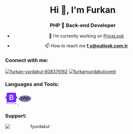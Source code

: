 <center>
  
  <h1 align="center">Hi 👋, I'm Furkan</h1>
<h3 align="center">PHP 💓 Back-end Developer</h3>

- 🔭 I’m currently working on [PriceLook](http://pricelook.net/)

- 📫 How to reach me **f.y@outlook.com.tr**

<h3 align="left">Connect with me:</h3>
<p align="left">
<a href="https://linkedin.com/in/furkan-yurdakul-608376162" target="blank"><img align="center" src="https://raw.githubusercontent.com/rahuldkjain/github-profile-readme-generator/neutral-icons/src/images/icons/Social/linked-in-alt.svg" alt="furkan-yurdakul-608376162" height="30" width="40" /></a>
<a href="https://instagram.com/furkanyurdakulcomtr" target="blank"><img align="center" src="https://raw.githubusercontent.com/rahuldkjain/github-profile-readme-generator/neutral-icons/src/images/icons/Social/instagram.svg" alt="furkanyurdakulcomtr" height="30" width="40" /></a>
</p>

<h3 align="left">Languages and Tools:</h3>
<p align="left"> <a href="https://getbootstrap.com" target="_blank"> <img src="https://raw.githubusercontent.com/devicons/devicon/master/icons/bootstrap/bootstrap-plain-wordmark.svg" alt="bootstrap" width="40" height="40"/> </a> <a href="https://www.php.net" target="_blank"> <img src="https://raw.githubusercontent.com/devicons/devicon/master/icons/php/php-original.svg" alt="php" width="40" height="40"/> </a> </p>

<h3 align="left">Support:</h3>
<p><a href="https://www.buymeacoffee.com/fyurdakul"> <img align="left" src="https://cdn.buymeacoffee.com/buttons/v2/default-yellow.png" height="50" width="210" alt="fyurdakul" /></a></p><br><br>

  
  
  </center>
